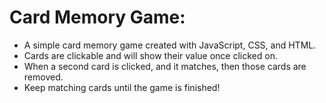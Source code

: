 # Card Memory Game:

- A simple card memory game created with JavaScript, CSS, and HTML.
- Cards are clickable and will show their value once clicked on.
- When a second card is clicked, and it matches, then those cards are removed.
- Keep matching cards until the game is finished!
